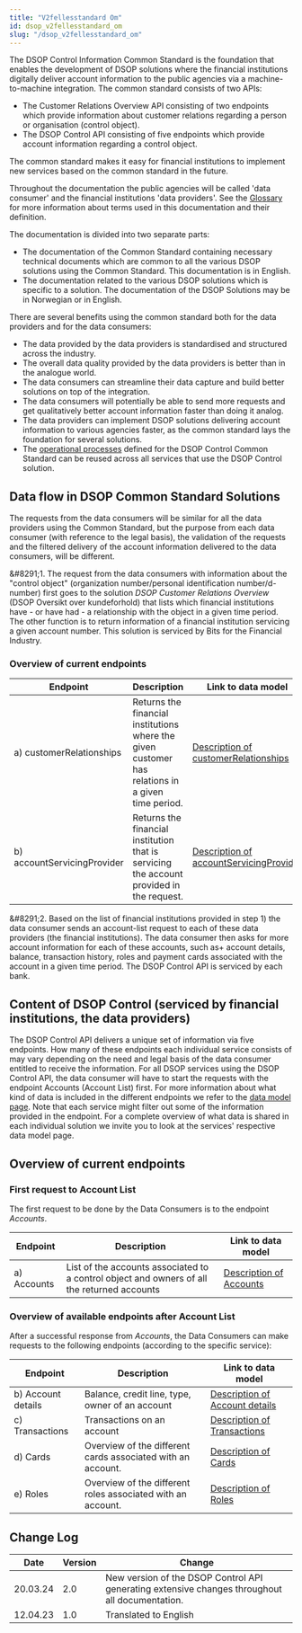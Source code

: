 ```yaml
---
title: "V2fellesstandard Om"
id: dsop_v2fellesstandard_om
slug: "/dsop_v2fellesstandard_om"
---
```



The DSOP Control Information Common Standard is the foundation that enables the development of DSOP solutions where the
financial institutions digitally deliver account information to the public agencies via a machine-to-machine integration.
The common standard consists of two APIs:

- The Customer Relations Overview API consisting of two endpoints which provide information about customer relations regarding a person or organisation (control object).
- The DSOP Control API consisting of five endpoints which provide account information regarding a control object.

The common standard makes it easy for financial institutions to implement new services based on the common standard in
the future.

Throughout the documentation the public agencies will be called 'data consumer' and the financial institutions 'data
providers'. See the [Glossary](/dsop_v2fellesstandard_glossary) for more information
about terms used in this documentation and their definition.

The documentation is divided into two separate parts:
- The documentation of the Common Standard containing necessary technical documents which are common to all the various DSOP solutions using the Common Standard. This documentation is in English.
- The documentation related to the various DSOP solutions which is specific to a solution. The documentation of the DSOP Solutions may be in Norwegian or in English.

[<!-- Comment fixed -->](images/fellesstandard_01-1.png)

There are several benefits using the common standard both for the data providers and for the data consumers:

- The data provided by the data providers is standardised and structured across the industry.
- The overall data quality provided by the data providers is better than in the analogue world.
- The data consumers can streamline their data capture and build better solutions on top of the integration.
- The data consumers will potentially be able to send more requests and get qualitatively better account information faster than doing it analog.
- The data providers can implement DSOP solutions delivering account information to various agencies faster, as the common standard lays the foundation for several solutions.
- The [operational processes](/dsop_v2fellesstandard_operational_processes) defined for the DSOP Control Common Standard can be reused across all services that use the DSOP Control solution.

## Data flow in DSOP Common Standard Solutions

The requests from the data consumers will be similar for all the data providers using the Common Standard, but the
purpose from each data consumer (with reference to the legal basis), the validation of the requests and the filtered
delivery of the account information delivered to the data consumers, will be different.

[<!-- Comment fixed -->](images/fellesstandard_01-2.png)

&amp;#8291;1. The request from the data consumers with information about the "control object" (organization number/personal identification number/d-number) first goes to the solution *DSOP Customer Relations Overview* (DSOP Oversikt over kundeforhold) that lists which financial institutions have - or have had - a relationship with the object in a given time period. The other function is to return information of a financial institution servicing a given account number. This solution is serviced by Bits for the Financial Industry.

[<!-- Comment fixed -->](images/fellesstandard_01-3.png)

### Overview of current endpoints

| Endpoint | Description | Link to data model |
| ----------------------------- | --------------------------------------------------------------------------------------------------- | ------------------------------------------------------------------------------------------------------------------------------ |
| a) customerRelationships | Returns the financial institutions where the given customer has relations in a given time period. | [Description of customerRelationships](/dsop_v2fellesstandard_customerrelationships) |
| b) accountServicingProvider | Returns the financial institution that is servicing the account provided in the request. | [Description of accountServicingProvider](/dsop_v2fellesstandard_accountservicingprovider) |

&amp;#8291;2. Based on the list of financial institutions provided in step 1) the data consumer sends an account-list request to each of these data providers (the financial institutions). The data consumer then asks for more account information for each of these accounts, such as+ account details, balance, transaction history, roles and payment cards associated with the account in a given time period. The DSOP Control API is serviced by each bank.

[<!-- Comment fixed -->](images/fellesstandard_01-4.png)

## Content of DSOP Control (serviced by financial institutions, the data providers)

The DSOP Control API delivers a unique set of information via five endpoints. How many of these endpoints each individual
service consists of may vary depending on the need and legal basis of the data consumer entitled to receive the information.
For all DSOP services using the DSOP Control API, the data consumer will have to start the requests with the endpoint
Accounts (Account List) first. For more information about what kind of data is included in the different endpoints we
refer to the [data model page](/dsop_v2fellesstandard_datamodel). Note that each
service might filter out some of the information provided in the endpoint. For a complete overview of what data is
shared in each individual solution we invite you to look at the services' respective data model page.

## Overview of current endpoints

### First request to Account List

The first request to be done by the Data Consumers is to the endpoint *Accounts*.

| Endpoint | Description | Link to data model |
| ------------- | --------------------------------------------------------------------------------------------- | ---------------------------------------------------------------------------------------------------------- |
| a) Accounts | List of the accounts associated to a control object and owners of all the returned accounts | [Description of Accounts](/dsop_v2fellesstandard_accounts) |

### Overview of available endpoints after Account List

After a successful response from *Accounts*, the Data Consumers can make requests to the following endpoints (according to the specific service):

| Endpoint | Description | Link to data model |
| -------------------- | --------------------------------------------------------------------------------------------- | ----------------------------------------------------------------------------------------------------------- |
| b) Account details | Balance, credit line, type, owner of an account | [Description of Account details](/dsop_v2fellesstandard_accountdetails) |
| c) Transactions | Transactions on an account | [Description of Transactions](/dsop_v2fellesstandard_transactions) |
| d) Cards | Overview of the different cards associated with an account. | [Description of Cards](/dsop_v2fellesstandard_cards) |
| e) Roles | Overview of the different roles associated with an account. | [Description of Roles](/dsop_v2fellesstandard_roles) |

## Change Log

| Date | Version | Change |
| ---------- | --------- | ------------------------------------------------------------------------------------------------ |
| 20.03.24 | 2.0 | New version of the DSOP Control API generating extensive changes throughout all documentation. |
| 12.04.23 | 1.0 | Translated to English |

